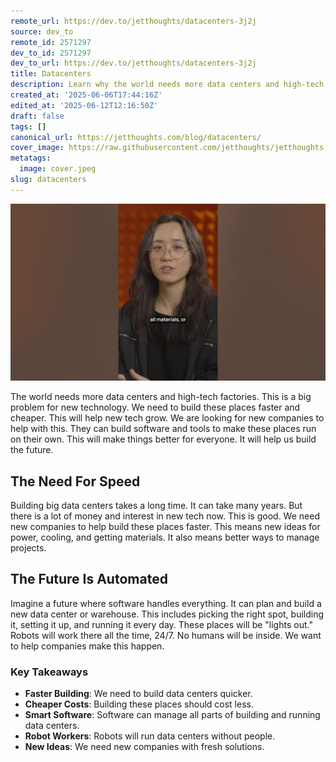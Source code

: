 ```yaml
---
remote_url: https://dev.to/jetthoughts/datacenters-3j2j
source: dev_to
remote_id: 2571297
dev_to_id: 2571297
dev_to_url: https://dev.to/jetthoughts/datacenters-3j2j
title: Datacenters
description: Learn why the world needs more data centers and high-tech factories. Discover how new companies are building software and tools to make these facilities run on their own.
created_at: '2025-06-06T17:44:16Z'
edited_at: '2025-06-12T12:16:50Z'
draft: false
tags: []
canonical_url: https://jetthoughts.com/blog/datacenters/
cover_image: https://raw.githubusercontent.com/jetthoughts/jetthoughts.github.io/master/content/blog/datacenters/cover.jpeg
metatags:
  image: cover.jpeg
slug: datacenters
---
```

[![Datacenters](file_0.jpg)](https://www.youtube.com/watch?v=B4KsLeOZcqU)

The world needs more data centers and high-tech factories. This is a big problem for new technology. We need to build these places faster and cheaper. This will help new tech grow. We are looking for new companies to help with this. They can build software and tools to make these places run on their own. This will make things better for everyone. It will help us build the future.

## The Need For Speed

Building big data centers takes a long time. It can take many years. But there is a lot of money and interest in new tech now. This is good. We need new companies to help build these places faster. This means new ideas for power, cooling, and getting materials. It also means better ways to manage projects.

## The Future Is Automated

Imagine a future where software handles everything. It can plan and build a new data center or warehouse. This includes picking the right spot, building it, setting it up, and running it every day. These places will be "lights out." Robots will work there all the time, 24/7. No humans will be inside. We want to help companies make this happen.

### Key Takeaways

*   **Faster Building**: We need to build data centers quicker.
*   **Cheaper Costs**: Building these places should cost less.
*   **Smart Software**: Software can manage all parts of building and running data centers.
*   **Robot Workers**: Robots will run data centers without people.
*   **New Ideas**: We need new companies with fresh solutions.